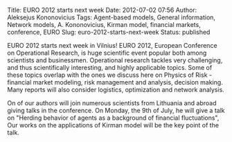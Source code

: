 Title: EURO 2012 starts next week
Date: 2012-07-02 07:56
Author: Aleksejus Kononovicius
Tags: Agent-based models, General information, Network models, A. Kononovicius, Kirman model, financial markets, conference, EURO
Slug: euro-2012-starts-next-week
Status: published

EURO
2012 starts next week in Vilnius! EURO 2012, European Conference on
Operational Research, is huge scientific event popular both among
scientists and businessmen. Operational research tackles very
challenging, and thus scientifically interesting, and highly applicable
topics. Some of these topics overlap with the ones we discuss here on
Physics of Risk - financial market modeling, risk management and
analysis, decision making. Many reports will also consider logistics,
optimization and network analysis.

On of our authors will join numerous scientists from Lithuania and
abroad giving talks in the conference. On Monday, the 9th of July, he
will give a talk on "Herding behavior of agents as a background of
financial fluctuations", Our works on the applications of Kirman model
will be the key point of the talk.
